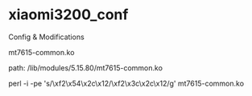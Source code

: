 # xiaomi3200_conf
Config & Modifications


mt7615-common.ko

path: /lib/modules/5.15.80/mt7615-common.ko

perl -i -pe 's/\xf2\x54\x2c\x12/\xf2\x3c\x2c\x12/g' mt7615-common.ko

